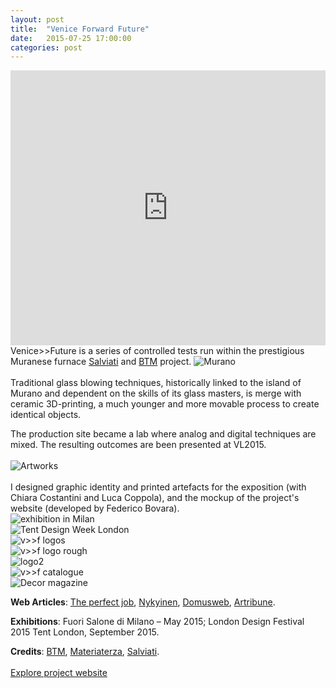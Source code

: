 ```yaml
---
layout: post
title:  "Venice Forward Future"
date:   2015-07-25 17:00:00
categories: post
---
```


<iframe src="https://player.vimeo.com/video/125023947?color=e74c3c&title=0&byline=0&portrait=0" width="100%" height="440" frameborder="0" webkitallowfullscreen mozallowfullscreen allowfullscreen></iframe>
Venice>>Future is a series of controlled tests run within the prestigious Muranese furnace <a href="http://www.salviati.com/" target="_blank">Salviati</a> and <a href="http://www.breaking-the-mould.com/en.php" target="_blank">BTM</a> project.

<!--
<iframe src="http://venice-future.com/" width="100%" height="400">
</iframe>
-->

<img src="http://payload399.cargocollective.com/1/10/325579/10282917/vf1.jpg" alt="Murano">
<br>
<br>
Traditional glass blowing techniques, historically linked to the island of Murano and dependent on the skills of its glass masters, is merge with ceramic 3D-printing, a much younger and more movable process to create identical objects.

The production site became a lab where analog and digital techniques are mixed. The resulting outcomes are been presented at VL2015.
<br>
<br>
<img src="http://payload399.cargocollective.com/1/10/325579/10282917/3.1_1250.jpg" alt="Artworks">
<br>
<br>
I designed graphic identity and printed artefacts for the exposition (with Chiara Costantini and Luca Coppola), and the mockup of the project's website (developed by Federico Bovara).
<br>
<img src="http://payload399.cargocollective.com/1/10/325579/10282917/3.6_960.jpg" alt="exhibition in Milan">
<br>
<img src="http://payload399.cargocollective.com/1/10/325579/10282917/vf2.jpg" alt="Tent Design Week London">
<br>
<img src="https://38.media.tumblr.com/2d3833fcded6c67dc8033d468ece77b7/tumblr_nw47i7XoFX1thir10o1_1280.gif" alt="v>>f logos">
<br>
<img src="http://payload399.cargocollective.com/1/10/325579/10282917/2.6_1600_c.jpeg" alt="v>>f logo rough">
<br>
<img src="http://payload399.cargocollective.com/1/10/325579/10282917/Scan-24_1600_c.jpeg" alt="logo2">
<br>
<img src="http://payload399.cargocollective.com/1/10/325579/10282917/manifesto.jpg" alt="v>>f catalogue">
<br>
<img src="http://payload399.cargocollective.com/1/10/325579/10282917/3.9_1600_c.jpg" alt="Decor magazine">

<b>Web Articles</b>: <a href="http://www.theperfectjob.it/le-spettacolari-creazioni-del-collettivo-atu-mescolano-il-vetro-soffiato-muranese-e-la-ceramica-stampata-in-3d/" target="_blank">The perfect job</a>, <a href="http://nykyinen.com/venice-future-a-project-by-breaking-the-
mould/" target="_blank">Nykyinen</a>, <a href="http://www.domusweb.it/content/domusweb/it/notizie/2015/04/30/subalterno1_venice_future.html" target="_blank">Domusweb</a>, <a href="http://www.artribune.com/2015/04/eppur-si-muove-le-nuove-facce-del-design-italiano/" target="_blank">Artribune</a>.
<br>

<b>Exhibitions</b>: Fuori Salone di Milano – May 2015; London Design Festival 2015 Tent London, September 2015.
<br>

<b>Credits</b>: <a href="http://www.breaking-the-mould.com/en.php" target="_blank">BTM</a>, <a href="http://materiaterza.com/" target="_blank">Materiaterza</a>, <a href= "http://www.salviati.com/" target="_blank">Salviati</a>.
<br>
<br>
<a href="http://venice-future.com/" target="_blank" class="button">Explore project website</a>
<br>
<br>
